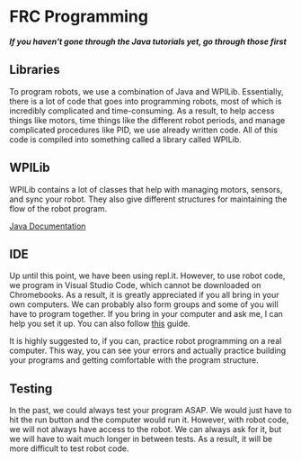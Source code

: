 # FRC Programming

***If you haven't gone through the Java tutorials yet, go through those first***

## Libraries

To program robots, we use a combination of Java and WPILib. Essentially, there is a lot of code that goes into programming robots, most of which is incredibly complicated and time-consuming. As a result, to help access things like motors, time things like the different robot periods, and manage complicated procedures like PID, we use already written code. All of this code is compiled into something called a library called WPILib.

## WPILib

WPILib contains a lot of classes that help with managing motors, sensors, and sync your robot. They also give different structures for maintaining the flow of the robot program.

[Java Documentation](http://first.wpi.edu/FRC/roborio/beta/docs/java/)

## IDE

Up until this point, we have been using repl.it. However, to use robot code, we program in Visual Studio Code, which cannot be downloaded on Chromebooks. As a result, it is greatly appreciated if you all bring in your own computers. We can probably also form groups and some of you will have to program together. If you bring in your computer and ask me, I can help you set it up. You can also follow [this](https://wpilib.screenstepslive.com/s/currentCS/m/79833/l/932382-installing-vs-code) guide.

It is highly suggested to, if you can, practice robot programming on a real computer. This way, you can see your errors and actually practice building your programs and getting comfortable with the program structure.

## Testing

In the past, we could always test your program ASAP. We would just have to hit the run button and the computer would run it. However, with robot code, we will not always have access to the robot. We can always ask for it, but we will have to wait much longer in between tests. As a result, it will be more difficult to test robot code.

